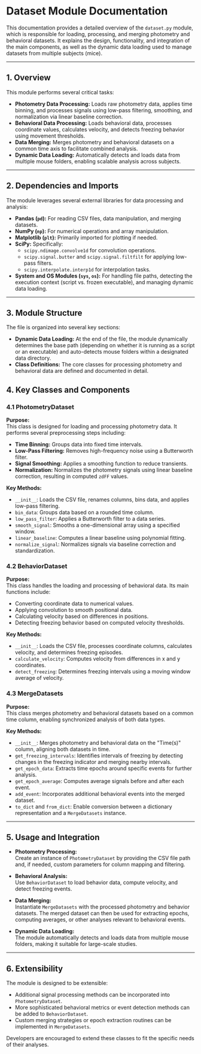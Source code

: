 # Dataset Module Documentation

This documentation provides a detailed overview of the `dataset.py` module, which is responsible for loading, processing, and merging photometry and behavioral datasets. It explains the design, functionality, and integration of the main components, as well as the dynamic data loading used to manage datasets from multiple subjects (mice).

---

## 1. Overview

This module performs several critical tasks:
- **Photometry Data Processing:** Loads raw photometry data, applies time binning, and processes signals using low-pass filtering, smoothing, and normalization via linear baseline correction.
- **Behavioral Data Processing:** Loads behavioral data, processes coordinate values, calculates velocity, and detects freezing behavior using movement thresholds.
- **Data Merging:** Merges photometry and behavioral datasets on a common time axis to facilitate combined analysis.
- **Dynamic Data Loading:** Automatically detects and loads data from multiple mouse folders, enabling scalable analysis across subjects.

---

## 2. Dependencies and Imports

The module leverages several external libraries for data processing and analysis:

- **Pandas (`pd`):** For reading CSV files, data manipulation, and merging datasets.
- **NumPy (`np`):** For numerical operations and array manipulation.
- **Matplotlib (`plt`):** Primarily imported for plotting if needed.
- **SciPy:** Specifically:
  - `scipy.ndimage.convolve1d` for convolution operations.
  - `scipy.signal.butter` and `scipy.signal.filtfilt` for applying low-pass filters.
  - `scipy.interpolate.interp1d` for interpolation tasks.
- **System and OS Modules (`sys`, `os`):** For handling file paths, detecting the execution context (script vs. frozen executable), and managing dynamic data loading.

---

## 3. Module Structure

The file is organized into several key sections:
- **Dynamic Data Loading:** At the end of the file, the module dynamically determines the base path (depending on whether it is running as a script or an executable) and auto-detects mouse folders within a designated data directory.
- **Class Definitions:** The core classes for processing photometry and behavioral data are defined and documented in detail.
  
## 4. Key Classes and Components

### 4.1 PhotometryDataset

**Purpose:**  
This class is designed for loading and processing photometry data. It performs several preprocessing steps including:
- **Time Binning:** Groups data into fixed time intervals.
- **Low-Pass Filtering:** Removes high-frequency noise using a Butterworth filter.
- **Signal Smoothing:** Applies a smoothing function to reduce transients.
- **Normalization:** Normalizes the photometry signals using linear baseline correction, resulting in computed `zdFF` values.

**Key Methods:**
- `__init__`: Loads the CSV file, renames columns, bins data, and applies low-pass filtering.
- `bin_data`: Groups data based on a rounded time column.
- `low_pass_filter`: Applies a Butterworth filter to a data series.
- `smooth_signal`: Smooths a one-dimensional array using a specified window.
- `linear_baseline`: Computes a linear baseline using polynomial fitting.
- `normalize_signal`: Normalizes signals via baseline correction and standardization.

### 4.2 BehaviorDataset

**Purpose:**  
This class handles the loading and processing of behavioral data. Its main functions include:
- Converting coordinate data to numerical values.
- Applying convolution to smooth positional data.
- Calculating velocity based on differences in positions.
- Detecting freezing behavior based on computed velocity thresholds.

**Key Methods:**
- `__init__`: Loads the CSV file, processes coordinate columns, calculates velocity, and determines freezing episodes.
- `calculate_velocity`: Computes velocity from differences in x and y coordinates.
- `detect_freezing`: Determines freezing intervals using a moving window average of velocity.

### 4.3 MergeDatasets

**Purpose:**  
This class merges photometry and behavioral datasets based on a common time column, enabling synchronized analysis of both data types.

**Key Methods:**
- `__init__`: Merges photometry and behavioral data on the "Time(s)" column, aligning both datasets in time.
- `get_freezing_intervals`: Identifies intervals of freezing by detecting changes in the freezing indicator and merging nearby intervals.
- `get_epoch_data`: Extracts time epochs around specific events for further analysis.
- `get_epoch_average`: Computes average signals before and after each event.
- `add_event`: Incorporates additional behavioral events into the merged dataset.
- `to_dict` and `from_dict`: Enable conversion between a dictionary representation and a `MergeDatasets` instance.

---

## 5. Usage and Integration

- **Photometry Processing:**  
  Create an instance of `PhotometryDataset` by providing the CSV file path and, if needed, custom parameters for column mapping and filtering.
  
- **Behavioral Analysis:**  
  Use `BehaviorDataset` to load behavior data, compute velocity, and detect freezing events.
  
- **Data Merging:**  
  Instantiate `MergeDatasets` with the processed photometry and behavior datasets. The merged dataset can then be used for extracting epochs, computing averages, or other analyses relevant to behavioral events.

- **Dynamic Data Loading:**  
  The module automatically detects and loads data from multiple mouse folders, making it suitable for large-scale studies.

---

## 6. Extensibility

The module is designed to be extensible:
- Additional signal processing methods can be incorporated into `PhotometryDataset`.
- More sophisticated behavioral metrics or event detection methods can be added to `BehaviorDataset`.
- Custom merging strategies or epoch extraction routines can be implemented in `MergeDatasets`.

Developers are encouraged to extend these classes to fit the specific needs of their analyses.